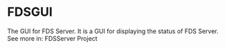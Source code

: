 # FDSGUI
The GUI for FDS Server. It is a GUI for displaying the status of FDS Server.
See more in: FDSServer Project
